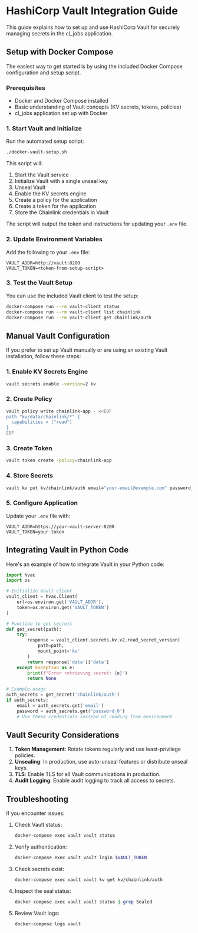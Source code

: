 # HashiCorp Vault Integration Guide

This guide explains how to set up and use HashiCorp Vault for securely managing secrets in the cl_jobs application.

## Setup with Docker Compose

The easiest way to get started is by using the included Docker Compose configuration and setup script.

### Prerequisites

- Docker and Docker Compose installed
- Basic understanding of Vault concepts (KV secrets, tokens, policies)
- cl_jobs application set up with Docker

### 1. Start Vault and Initialize

Run the automated setup script:

```bash
./docker-vault-setup.sh
```

This script will:
1. Start the Vault service
2. Initialize Vault with a single unseal key
3. Unseal Vault
4. Enable the KV secrets engine
5. Create a policy for the application
6. Create a token for the application
7. Store the Chainlink credentials in Vault

The script will output the token and instructions for updating your `.env` file.

### 2. Update Environment Variables

Add the following to your `.env` file:

```
VAULT_ADDR=http://vault:8200
VAULT_TOKEN=<token-from-setup-script>
```

### 3. Test the Vault Setup

You can use the included Vault client to test the setup:

```bash
docker-compose run --rm vault-client status
docker-compose run --rm vault-client list chainlink
docker-compose run --rm vault-client get chainlink/auth
```

## Manual Vault Configuration

If you prefer to set up Vault manually or are using an existing Vault installation, follow these steps:

### 1. Enable KV Secrets Engine

```bash
vault secrets enable -version=2 kv
```

### 2. Create Policy

```bash
vault policy write chainlink-app - <<EOF
path "kv/data/chainlink/*" {
  capabilities = ["read"]
}
EOF
```

### 3. Create Token

```bash
vault token create -policy=chainlink-app
```

### 4. Store Secrets

```bash
vault kv put kv/chainlink/auth email="your-email@example.com" password_0="password1" password_1="password2"
```

### 5. Configure Application

Update your `.env` file with:

```
VAULT_ADDR=https://your-vault-server:8200
VAULT_TOKEN=your-token
```

## Integrating Vault in Python Code

Here's an example of how to integrate Vault in your Python code:

```python
import hvac
import os

# Initialize Vault client
vault_client = hvac.Client(
    url=os.environ.get('VAULT_ADDR'),
    token=os.environ.get('VAULT_TOKEN')
)

# Function to get secrets
def get_secret(path):
    try:
        response = vault_client.secrets.kv.v2.read_secret_version(
            path=path,
            mount_point='kv'
        )
        return response['data']['data']
    except Exception as e:
        print(f"Error retrieving secret: {e}")
        return None

# Example usage
auth_secrets = get_secret('chainlink/auth')
if auth_secrets:
    email = auth_secrets.get('email')
    password = auth_secrets.get('password_0')
    # Use these credentials instead of reading from environment
```

## Vault Security Considerations

1. **Token Management**: Rotate tokens regularly and use least-privilege policies.
2. **Unsealing**: In production, use auto-unseal features or distribute unseal keys.
3. **TLS**: Enable TLS for all Vault communications in production.
4. **Audit Logging**: Enable audit logging to track all access to secrets.

## Troubleshooting

If you encounter issues:

1. Check Vault status:
   ```bash
   docker-compose exec vault vault status
   ```

2. Verify authentication:
   ```bash
   docker-compose exec vault vault login $VAULT_TOKEN
   ```

3. Check secrets exist:
   ```bash
   docker-compose exec vault vault kv get kv/chainlink/auth
   ```

4. Inspect the seal status:
   ```bash
   docker-compose exec vault vault status | grep Sealed
   ```

5. Review Vault logs:
   ```bash
   docker-compose logs vault
   ```